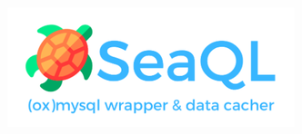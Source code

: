 <h1 align="center">
  <img src="https://github.com/5m1Ly/SeaQL/blob/production/images/seaql-banner-trans.png">
</h1>
